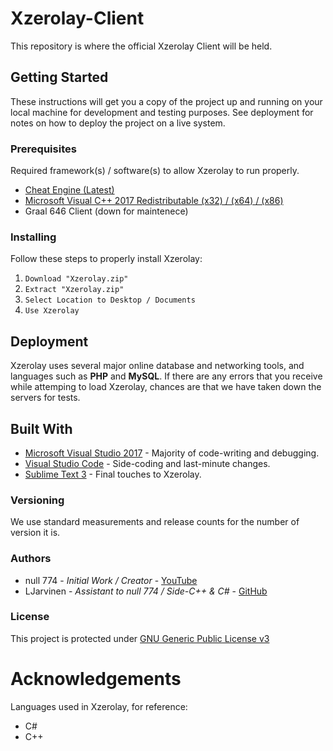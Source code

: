 # Xzerolay-Client
This repository is where the official Xzerolay Client will be held.
## Getting Started
These instructions will get you a copy of the project up and running on your local machine for development and testing purposes. See deployment for notes on how to deploy the project on a live system.
### Prerequisites
Required framework(s) / software(s) to allow Xzerolay to run properly.
- [Cheat Engine (Latest)](https://cheatengine.org)
- [Microsoft Visual C++ 2017 Redistributable (x32) / (x64) / (x86)](https://visualstudio.microsoft.com/downloads/)
- Graal 646 Client (down for maintenece)
### Installing
Follow these steps to properly install Xzerolay: <br />
1. `Download "Xzerolay.zip"`<br />
2. `Extract "Xzerolay.zip"`<br />
3. `Select Location to Desktop / Documents`<br />
4. `Use Xzerolay`
## Deployment
Xzerolay uses several major online database and networking tools, and languages such as **PHP** and **MySQL**. If there are any errors that you receive while attemping to load Xzerolay, chances are that we have taken down the servers for tests.
## Built With
- [Microsoft Visual Studio 2017](https://visualstudio.microsoft.com/downloads/) - Majority of code-writing and debugging.
- [Visual Studio Code](https://code.visualstudio.com) - Side-coding and last-minute changes.
- [Sublime Text 3](https://sublimetext.com) - Final touches to Xzerolay.
### Versioning
We use standard measurements and release counts for the number of version it is.
### Authors
- null 774 - *Initial Work / Creator* - [YouTube](https://www.youtube.com/channel/UC1fGiTy_GQbDc6hEOb4FZRQ)
- LJarvinen - *Assistant to null 774 / Side-C++ & C#* - [GitHub](https://github.com/LJarvinen)
### License
This project is protected under [GNU Generic Public License v3](https://www.gnu.org/licenses/gpl-3.0.en.html)
# Acknowledgements
Languages used in Xzerolay, for reference:
- C#
- C++
